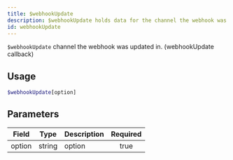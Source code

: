 ```yaml
---
title: $webhookUpdate 
description: $webhookUpdate holds data for the channel the webhook was updated in. (webhookUpdate callback)
id: webhookUpdate
---
```


`$webhookUpdate` channel the webhook was updated in. (webhookUpdate callback)

## Usage

```php
$webhookUpdate[option]
```

## Parameters 


| Field  | Type   | Description | Required |
| ------ | ------ | ----------- |:--------:|
| option | string | option      |    true   |
